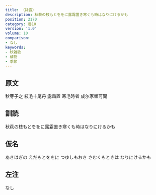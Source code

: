 ```yaml
---
title: （詠露）
description: 秋萩の枝もとををに露霜置き寒くも時はなりにけるかも
position: 2170
category: 巻10
version: '1.0'
volume: 10
comparison:
- なし
keywords:
- 秋雑歌
- 植物
- 季節
---
```


## 原文

秋芽子之 枝毛十尾丹 露霜置 寒毛時者 成尓家類可聞

## 訓読

秋萩の枝もとををに露霜置き寒くも時はなりにけるかも

## 仮名

あきはぎの えだもとををに つゆしもおき さむくもときは なりにけるかも

## 左注

なし
